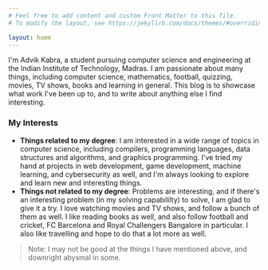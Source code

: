 ```yaml
---
# Feel free to add content and custom Front Matter to this file.
# To modify the layout, see https://jekyllrb.com/docs/themes/#overriding-theme-defaults

layout: home
---
```


I'm Advik Kabra, a student pursuing computer science and engineering at the Indian Institute of Technology, Madras. I am passionate about many things, including computer science, mathematics, football, quizzing, movies, TV shows, books and learning in general. This blog is to showcase what work I've been up to, and to write about anything else I find interesting.

### My Interests
 - **Things related to my degree**: I am interested in a wide range of topics in computer science, including compilers, programming languages, data structures and algorithms, and graphics programming. I've tried my hand at projects in web development, game development, machine learning, and cybersecurity as well, and I'm always looking to explore and learn new and interesting things.
 - **Things not related to my degree**: Problems are interesting, and if there's an interesting problem (in my solving capabililty) to solve, I am glad to give it a try. I love watching movies and TV shows, and follow a bunch of them as well. I like reading books as well, and also follow football and cricket, FC Barcelona and Royal Challengers Bangalore in particular. I also like travelling and hope to do that a lot more as well. 
 > Note: I may not be good at the things I have mentioned above, and downright abysmal in some.
